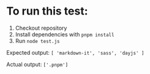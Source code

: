 # To run this test:

1. Checkout repository
2. Install dependencies with `pnpm install`
3. Run `node test.js`

Expected output: `[ 'markdown-it', 'sass', 'dayjs' ]`

Actual output: `['.pnpm']`
